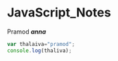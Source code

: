 # JavaScript_Notes


Pramod  _**anna**_ 

```javascript
var thalaiva="pramod";
console.log(thaliva);
```
<!--stackedit_data:
eyJoaXN0b3J5IjpbMTEwNTEwODM4MiwxMjkxMzA4NjUzXX0=
-->